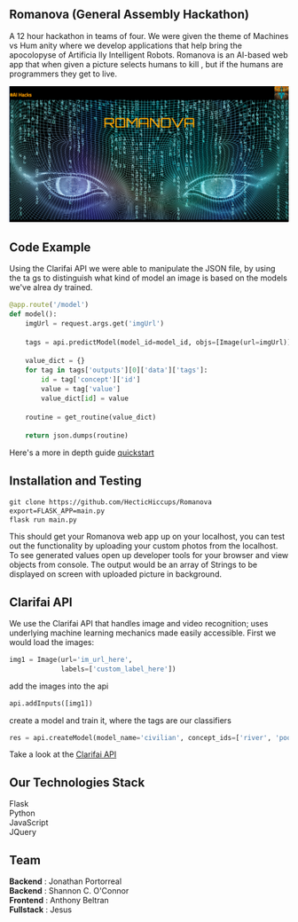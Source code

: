 ## Romanova (General Assembly Hackathon)
A 12 hour hackathon in teams of four. We were given the theme of Machines vs Hum
anity where we develop applications that help bring the apocolopyse of Artificia
lly Intelligent Robots.
Romanova is an AI-based web app that when given a picture selects humans to kill
, but if the humans are programmers they get to live.

![GitHub Logo](app/static/images/Romanova.png)
## Code Example
Using the Clarifai API we were able to manipulate the JSON file, by using the ta
gs to distinguish what kind of model an image is based on the models we've alrea
dy trained.

```python
@app.route('/model')
def model():
    imgUrl = request.args.get('imgUrl')

    tags = api.predictModel(model_id=model_id, objs=[Image(url=imgUrl)])

    value_dict = {}
    for tag in tags['outputs'][0]['data']['tags']:
        id = tag['concept']['id']
        value = tag['value']
        value_dict[id] = value

    routine = get_routine(value_dict)

    return json.dumps(routine)
```
Here's a more in depth guide
[quickstart](http://flask.pocoo.org/docs/0.11/quickstart/)

## Installation and Testing

```shell
git clone https://github.com/HecticHiccups/Romanova
export=FLASK_APP=main.py
flask run main.py
```
This should get your Romanova web app up on your localhost, you can test out the functionality by uploading your custom photos from the localhost. To see generated values
open up developer tools for your browser and view objects from console. The output would be an array of Strings to be displayed on screen with uploaded picture in background.

## Clarifai API
We use the Clarifai API that handles image and video recognition; uses underlying machine learning mechanics made easily accessible. First we would load the images:
```python
img1 = Image(url='im_url_here',
             labels=['custom_label_here'])
```
add the images into the api

```python
api.addInputs([img1])
```
create a model and train it, where the tags are our classifiers

```python
res = api.createModel(model_name='civilian', concept_ids=['river', 'pool', 'dribble'])
```

Take a look at the [Clarifai API](https://developer.clarifai.com/guide/)
## Our Technologies Stack
Flask <br/>
Python <br/>
JavaScript <br/>
JQuery <br/>

## Team
**Backend** : Jonathan Portorreal <br />
**Backend** : Shannon C. O'Connor <br />
**Frontend** : Anthony Beltran <br />
**Fullstack** : Jesus
